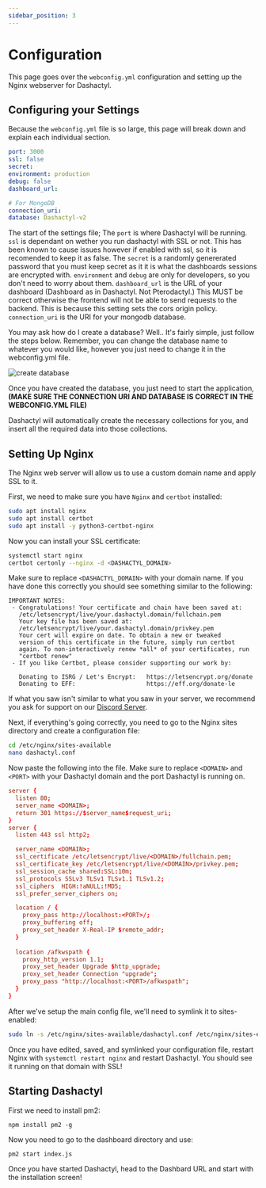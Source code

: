 ```yaml
---
sidebar_position: 3
---
```


# Configuration
This page goes over the `webconfig.yml` configuration and setting up the Nginx webserver for Dashactyl.

## Configuring your Settings
Because the `webconfig.yml` file is so large, this page will break down and explain each individual section.

```yaml
port: 3000
ssl: false
secret: 
environment: production
debug: false
dashboard_url: 

# For MongoDB
connection_uri: 
database: Dashactyl-v2
```

The start of the settings file; The `port` is where Dashactyl will be running. `ssl` is dependant on wether you run dashactyl with SSL or not. This has been known to cause issues however if enabled with ssl, so it is recomended to keep it as false. The `secret` is a randomly genererated password that you must keep secret as it it is what the dashboards sessions are encrypted with. `environment` and `debug` are only for developers, so you don't need to worry about them. `dashboard_url` is the URL of your dashboard (Dashboard as in Dashactyl. Not Pterodactyl.) This MUST be correct otherwise the frontend will not be able to send requests to the backend. This is because this setting sets the cors origin policy. `connection_uri` is the URI for your mongodb database.

You may ask how do I create a database? Well.. It's fairly simple, just follow the steps below. Remember, you can change the database name to whatever you would like, however you just need to change it in the webconfig.yml file.

![create database](/img/create_database.png)

Once you have created the database, you just need to start the application, **(MAKE SURE THE CONNECTION URI AND DATABASE IS CORRECT IN THE WEBCONFIG.YML FILE)**

Dashactyl will automatically create the necessary collections for you, and insert all the required data into those collections.

## Setting Up Nginx
The Nginx web server will allow us to use a custom domain name and apply SSL to it.

First, we need to make sure you have `Nginx` and `certbot` installed:
```bash
sudo apt install nginx
sudo apt install certbot
sudo apt install -y python3-certbot-nginx
```

Now you can install your SSL certificate:
```bash
systemctl start nginx
certbot certonly --nginx -d <DASHACTYL_DOMAIN>
```

Make sure to replace `<DASHACTYL_DOMAIN>` with your domain name. If you have done this correctly you should see something similar to the following:
```
IMPORTANT NOTES:
 - Congratulations! Your certificate and chain have been saved at:
   /etc/letsencrypt/live/your.dashactyl.domain/fullchain.pem
   Your key file has been saved at:
   /etc/letsencrypt/live/your.dashactyl.domain/privkey.pem
   Your cert will expire on date. To obtain a new or tweaked
   version of this certificate in the future, simply run certbot
   again. To non-interactively renew *all* of your certificates, run
   "certbot renew"
 - If you like Certbot, please consider supporting our work by:

   Donating to ISRG / Let's Encrypt:   https://letsencrypt.org/donate
   Donating to EFF:                    https://eff.org/donate-le
```
If what you saw isn't similar to what you saw in your server, we recommend you ask for support on our [Discord Server](https://discord.gg/wwpRNvkMHA).

Next, if everything's going correctly, you need to go to the Nginx sites directory and create a configuration file:
```bash
cd /etc/nginx/sites-available
nano dashactyl.conf
```

Now paste the following into the file. Make sure to replace `<DOMAIN>` and `<PORT>` with your Dashactyl domain and the port Dashactyl is running on.
```conf
server {
  listen 80;
  server_name <DOMAIN>;
  return 301 https://$server_name$request_uri;
}
server {
  listen 443 ssl http2;

  server_name <DOMAIN>;
  ssl_certificate /etc/letsencrypt/live/<DOMAIN>/fullchain.pem;
  ssl_certificate_key /etc/letsencrypt/live/<DOMAIN>/privkey.pem;
  ssl_session_cache shared:SSL:10m;
  ssl_protocols SSLv3 TLSv1 TLSv1.1 TLSv1.2;
  ssl_ciphers  HIGH:!aNULL:!MD5;
  ssl_prefer_server_ciphers on;

  location / {
    proxy_pass http://localhost:<PORT>/;
    proxy_buffering off;
    proxy_set_header X-Real-IP $remote_addr;
  }
  
  location /afkwspath {
    proxy_http_version 1.1;
    proxy_set_header Upgrade $http_upgrade;
    proxy_set_header Connection "upgrade";
    proxy_pass "http://localhost:<PORT>/afkwspath";
  }
}
```
After we've setup the main config file, we'll need to symlink it to sites-enabled:
```bash
sudo ln -s /etc/nginx/sites-available/dashactyl.conf /etc/nginx/sites-enabled/dashactyl.conf
```

  Once you have edited, saved, and symlinked your configuration file, restart Nginx with `systemctl restart nginx` and restart Dashactyl. You should see it running on that domain with SSL!
  
## Starting Dashactyl

First we need to install pm2:
```
npm install pm2 -g
```
Now you need to go to the dashboard directory and use:
```
pm2 start index.js
```

Once you have started Dashactyl, head to the Dashbard URL and start with the installation screen!
